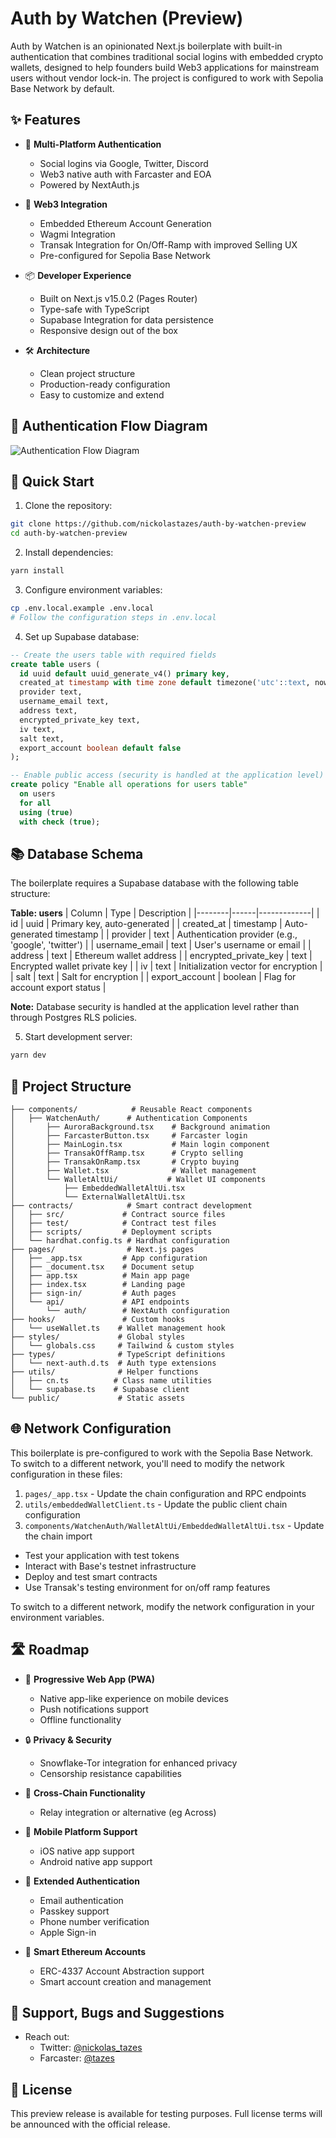 # Auth by Watchen (Preview)

Auth by Watchen is an opinionated Next.js boilerplate with built-in authentication that combines traditional social logins with embedded crypto wallets, designed to help founders build Web3 applications for mainstream users without vendor lock-in. The project is configured to work with Sepolia Base Network by default.

## ✨ Features

- 🔐 **Multi-Platform Authentication**
  - Social logins via Google, Twitter, Discord
  - Web3 native auth with Farcaster and EOA
  - Powered by NextAuth.js
- 🚀 **Web3 Integration**
  - Embedded Ethereum Account Generation
  - Wagmi Integration
  - Transak Integration for On/Off-Ramp with improved Selling UX
  - Pre-configured for Sepolia Base Network
- 📦 **Developer Experience**
  - Built on Next.js v15.0.2 (Pages Router)
  - Type-safe with TypeScript
  - Supabase Integration for data persistence
  - Responsive design out of the box
- 🛠️ **Architecture**

  - Clean project structure
  - Production-ready configuration
  - Easy to customize and extend

## 🔮 Authentication Flow Diagram

![Authentication Flow Diagram](https://watchen.xyz/diagram-auth-by-watchen-preview.png)

## 🚀 Quick Start

1. Clone the repository:

```bash
git clone https://github.com/nickolastazes/auth-by-watchen-preview
cd auth-by-watchen-preview
```

2. Install dependencies:

```bash
yarn install
```

3. Configure environment variables:

```bash
cp .env.local.example .env.local
# Follow the configuration steps in .env.local
```

4. Set up Supabase database:

```sql
-- Create the users table with required fields
create table users (
  id uuid default uuid_generate_v4() primary key,
  created_at timestamp with time zone default timezone('utc'::text, now()) not null,
  provider text,
  username_email text,
  address text,
  encrypted_private_key text,
  iv text,
  salt text,
  export_account boolean default false
);

-- Enable public access (security is handled at the application level)
create policy "Enable all operations for users table"
  on users
  for all
  using (true)
  with check (true);
```

## 📚 Database Schema

The boilerplate requires a Supabase database with the following table structure:

**Table: users**
| Column | Type | Description |
|--------|------|-------------|
| id | uuid | Primary key, auto-generated |
| created_at | timestamp | Auto-generated timestamp |
| provider | text | Authentication provider (e.g., 'google', 'twitter') |
| username_email | text | User's username or email |
| address | text | Ethereum wallet address |
| encrypted_private_key | text | Encrypted wallet private key |
| iv | text | Initialization vector for encryption |
| salt | text | Salt for encryption |
| export_account | boolean | Flag for account export status |

**Note:** Database security is handled at the application level rather than through Postgres RLS policies.

5. Start development server:

```bash
yarn dev
```

## 📁 Project Structure

```
├── components/            # Reusable React components
│   ├── WatchenAuth/      # Authentication Components
│       ├── AuroraBackground.tsx    # Background animation
│       ├── FarcasterButton.tsx     # Farcaster login
│       ├── MainLogin.tsx           # Main login component
│       ├── TransakOffRamp.tsx      # Crypto selling
│       ├── TransakOnRamp.tsx       # Crypto buying
│       ├── Wallet.tsx              # Wallet management
│       └── WalletAltUi/           # Wallet UI components
│           ├── EmbeddedWalletAltUi.tsx
│           └── ExternalWalletAltUi.tsx
├── contracts/            # Smart contract development
│   ├── src/             # Contract source files
│   ├── test/            # Contract test files
│   ├── scripts/         # Deployment scripts
│   └── hardhat.config.ts # Hardhat configuration
├── pages/                # Next.js pages
│   ├── _app.tsx         # App configuration
│   ├── _document.tsx    # Document setup
│   ├── app.tsx          # Main app page
│   ├── index.tsx        # Landing page
│   ├── sign-in/         # Auth pages
│   └── api/             # API endpoints
│       └── auth/        # NextAuth configuration
├── hooks/               # Custom hooks
│   └── useWallet.ts    # Wallet management hook
├── styles/             # Global styles
│   └── globals.css     # Tailwind & custom styles
├── types/              # TypeScript definitions
│   └── next-auth.d.ts  # Auth type extensions
├── utils/              # Helper functions
│   ├── cn.ts          # Class name utilities
│   └── supabase.ts    # Supabase client
└── public/             # Static assets
```

## 🌐 Network Configuration

This boilerplate is pre-configured to work with the Sepolia Base Network. To switch to a different network, you'll need to modify the network configuration in these files:

1. `pages/_app.tsx` - Update the chain configuration and RPC endpoints
2. `utils/embeddedWalletClient.ts` - Update the public client chain configuration
3. `components/WatchenAuth/WalletAltUi/EmbeddedWalletAltUi.tsx` - Update the chain import

- Test your application with test tokens
- Interact with Base's testnet infrastructure
- Deploy and test smart contracts
- Use Transak's testing environment for on/off ramp features

To switch to a different network, modify the network configuration in your environment variables.

## 🛣️ Roadmap

- 📱 **Progressive Web App (PWA)**
  - Native app-like experience on mobile devices
  - Push notifications support
  - Offline functionality
- 🔒 **Privacy & Security**
  - Snowflake-Tor integration for enhanced privacy
  - Censorship resistance capabilities
- 🌉 **Cross-Chain Functionality**
  - Relay integration or alternative (eg Across)
- 📱 **Mobile Platform Support**
  - iOS native app support
  - Android native app support
- 🔑 **Extended Authentication**

  - Email authentication
  - Passkey support
  - Phone number verification
  - Apple Sign-in

- 🧠 **Smart Ethereum Accounts**
  - ERC-4337 Account Abstraction support
  - Smart account creation and management

## 🤝 Support, Bugs and Suggestions

- Reach out:
  - Twitter: [@nickolas_tazes](https://x.com/nickolas_tazes)
  - Farcaster: [@tazes](https://warpcast.com/tazes)

## 📝 License

This preview release is available for testing purposes. Full license terms will be announced with the official release.
